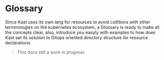 # Glossary

Since Kast uses its own lang for resources to avoid collitions with other terminologies on the kubernetes ecosystem, a Glossary is ready to make all the concepts clear, also, introduce you easyly with examples to how does Kast set its solution to Gitops oriented directory structure for resource declarations

> This docs still a work in progress
